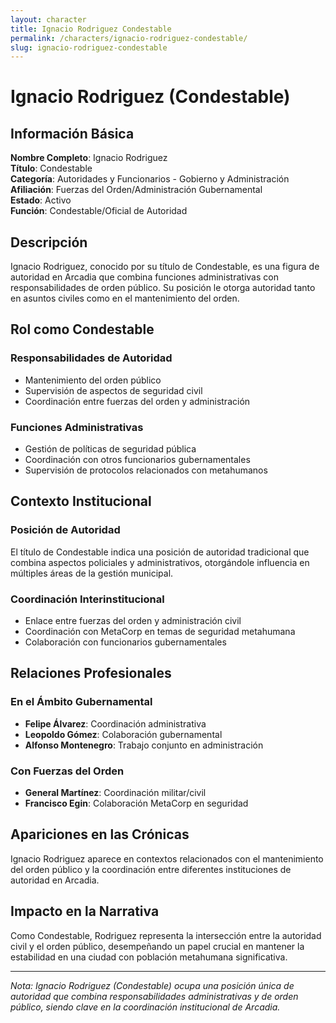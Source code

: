 ```yaml
---
layout: character
title: Ignacio Rodriguez Condestable
permalink: /characters/ignacio-rodriguez-condestable/
slug: ignacio-rodriguez-condestable
---
```


# Ignacio Rodriguez (Condestable)

## Información Básica

**Nombre Completo**: Ignacio Rodriguez  
**Título**: Condestable  
**Categoría**: Autoridades y Funcionarios - Gobierno y Administración  
**Afiliación**: Fuerzas del Orden/Administración Gubernamental  
**Estado**: Activo  
**Función**: Condestable/Oficial de Autoridad

## Descripción

Ignacio Rodriguez, conocido por su título de Condestable, es una figura de autoridad en Arcadia que combina funciones administrativas con responsabilidades de orden público. Su posición le otorga autoridad tanto en asuntos civiles como en el mantenimiento del orden.

## Rol como Condestable

### Responsabilidades de Autoridad
- Mantenimiento del orden público
- Supervisión de aspectos de seguridad civil
- Coordinación entre fuerzas del orden y administración

### Funciones Administrativas
- Gestión de políticas de seguridad pública
- Coordinación con otros funcionarios gubernamentales
- Supervisión de protocolos relacionados con metahumanos

## Contexto Institucional

### Posición de Autoridad
El título de Condestable indica una posición de autoridad tradicional que combina aspectos policiales y administrativos, otorgándole influencia en múltiples áreas de la gestión municipal.

### Coordinación Interinstitucional
- Enlace entre fuerzas del orden y administración civil
- Coordinación con MetaCorp en temas de seguridad metahumana
- Colaboración con funcionarios gubernamentales

## Relaciones Profesionales

### En el Ámbito Gubernamental
- **Felipe Álvarez**: Coordinación administrativa
- **Leopoldo Gómez**: Colaboración gubernamental
- **Alfonso Montenegro**: Trabajo conjunto en administración

### Con Fuerzas del Orden
- **General Martínez**: Coordinación militar/civil
- **Francisco Egin**: Colaboración MetaCorp en seguridad

## Apariciones en las Crónicas

Ignacio Rodriguez aparece en contextos relacionados con el mantenimiento del orden público y la coordinación entre diferentes instituciones de autoridad en Arcadia.

## Impacto en la Narrativa

Como Condestable, Rodriguez representa la intersección entre la autoridad civil y el orden público, desempeñando un papel crucial en mantener la estabilidad en una ciudad con población metahumana significativa.

---

*Nota: Ignacio Rodriguez (Condestable) ocupa una posición única de autoridad que combina responsabilidades administrativas y de orden público, siendo clave en la coordinación institucional de Arcadia.*